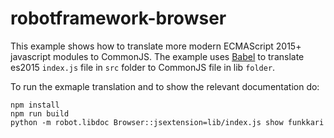 # robotframework-browser

This example shows how to translate more modern ECMAScript 2015+ javascript modules to CommonJS.
The example uses [Babel](https://babeljs.io/) to translate es2015 `index.js` file in `src` folder to CommonJS file in lib `folder`.

To run the exmaple translation and to show the relevant documentation do:
```
npm install
npm run build
python -m robot.libdoc Browser::jsextension=lib/index.js show funkkari
```
